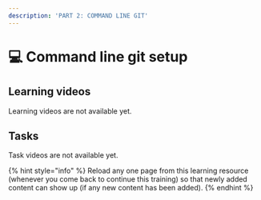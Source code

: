 ```yaml
---
description: 'PART 2: COMMAND LINE GIT'
---
```


# 💻 Command line git setup

## Learning videos

Learning videos are not available yet.

## Tasks

Task videos are not available yet.

{% hint style="info" %}
Reload any one page from this learning resource (whenever you come back to continue this training) so that newly added content can show up (if any new content has been added).
{% endhint %}
